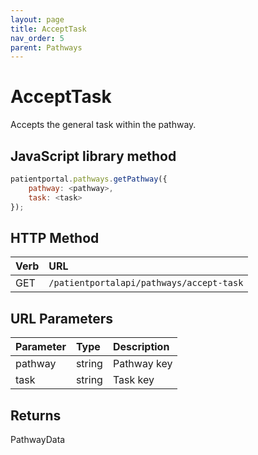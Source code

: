 ```yaml
---
layout: page
title: AcceptTask
nav_order: 5
parent: Pathways
---
```


# AcceptTask

Accepts the general task within the pathway.

## JavaScript library method

```javascript
patientportal.pathways.getPathway({
    pathway: <pathway>,
    task: <task>
});
```

## HTTP Method

| Verb | URL                                               |
|:-----|:--------------------------------------------------|
| GET | `/patientportalapi/pathways/accept-task` |

## URL Parameters

| Parameter | Type   | Description                                                 |
|:----------|:-------|:------------------------------------------------------------|
| pathway | string | Pathway key |
| task | string | Task key |

## Returns

PathwayData
